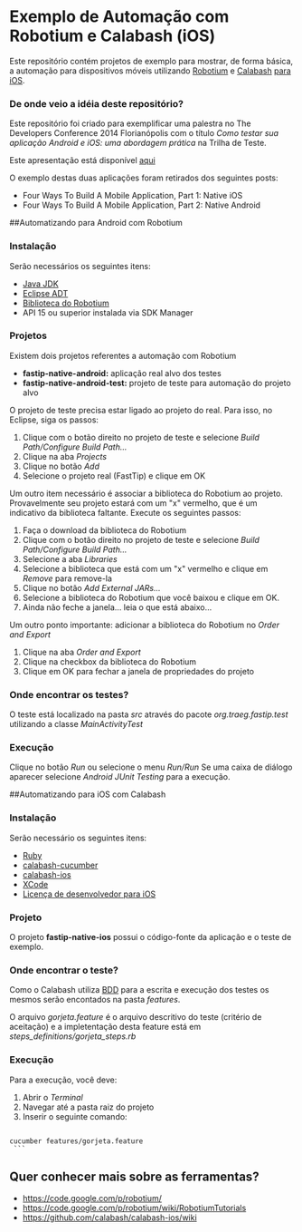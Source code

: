# Exemplo de Automação com Robotium e Calabash (iOS)

Este repositório contém projetos de exemplo para mostrar, de forma básica, a automação para dispositivos móveis utilizando [Robotium] e [Calabash] [para iOS].

### De onde veio a idéia deste repositório?
Este repositório foi criado para exemplificar uma palestra no The Developers Conference 2014 Florianópolis com o título _Como testar sua aplicação Android e iOS: uma abordagem prática_ na Trilha de Teste.

Este apresentação está disponível [aqui]

O exemplo destas duas aplicações foram retirados dos seguintes posts:
  - Four Ways To Build A Mobile Application, Part 1: Native iOS
  - Four Ways To Build A Mobile Application, Part 2: Native Android

##Automatizando para Android com Robotium


### Instalação
Serão necessários os seguintes itens:

  - [Java JDK]
  - [Eclipse ADT]
  - [Biblioteca do Robotium]
  - API 15 ou superior instalada via SDK Manager

### Projetos
Existem dois projetos referentes a automação com Robotium
  - **fastip-native-android:** aplicação real alvo dos testes
  - **fastip-native-android-test:** projeto de teste para automação do projeto alvo

O projeto de teste precisa estar ligado ao projeto do real.
Para isso, no Eclipse, siga os passos:
  1. Clique com o botão direito no projeto de teste e selecione _Build Path/Configure Build Path..._
  2. Clique na aba _Projects_
  3. Clique no botão _Add_
  4. Selecione o projeto real (FastTip) e clique em OK

Um outro item necessário é associar a biblioteca do Robotium ao projeto. Provavelmente seu projeto estará com um "x" vermelho, que é um indicativo da biblioteca faltante. Execute os seguintes passos:
  1. Faça o download da biblioteca do Robotium
  2. Clique com o botão direito no projeto de teste e selecione _Build Path/Configure Build Path..._
  3. Selecione a aba _Libraries_
  4. Selecione a biblioteca que está com um "x" vermelho e clique em _Remove_ para remove-la
  5. Clique no botão _Add External JARs..._
  6. Selecione a biblioteca do Robotium que você baixou e clique em OK.
  7. Ainda não feche a janela... leia o que está abaixo...

Um outro ponto importante: adicionar a biblioteca do Robotium no _Order and Export_
  1. Clique na aba _Order and Export_
  2. Clique na checkbox da biblioteca do Robotium
  3. Clique em OK para fechar a janela de propriedades do projeto

### Onde encontrar os testes?
O teste está localizado na pasta _src_ através do pacote _org.traeg.fastip.test_ utilizando a classe _MainActivityTest_

### Execução
Clique no botão _Run_ ou selecione o menu _Run/Run_
Se uma caixa de diálogo aparecer selecione _Android JUnit Testing_ para a execução.


##Automatizando para iOS com Calabash

### Instalação
Serão necessário os seguintes itens:
  - [Ruby]
  - [calabash-cucumber]
  - [calabash-ios]
  - [XCode]
  - [Licença de desenvolvedor para iOS]

### Projeto
O projeto **fastip-native-ios** possui o código-fonte da aplicação e o teste de exemplo.

### Onde encontrar o teste?
Como o Calabash utiliza [BDD] para a escrita e execução dos testes os mesmos serão encontados na pasta _features_.

O arquivo _gorjeta.feature_ é o arquivo descritivo do teste (critério de aceitação) e a impletentação desta feature está em _steps_definitions/gorjeta_steps.rb_

### Execução
Para a execução, você deve:
  1. Abrir o _Terminal_
  2. Navegar até a pasta raiz do projeto
  3. Inserir o seguinte comando:
     ```sh
    cucumber features/gorjeta.feature
     ```



## Quer conhecer mais sobre as ferramentas?
   - https://code.google.com/p/robotium/
   - https://code.google.com/p/robotium/wiki/RobotiumTutorials
   - https://github.com/calabash/calabash-ios/wiki

[Robotium]:https://code.google.com/p/robotium/
[Calabash]:http://calaba.sh
[para iOS]:https://github.com/calabash/calabash-ios
[Java JDK]:http://www.oracle.com/technetwork/java/javase/downloads/index.html
[Eclipse ADT]:http://developer.android.com/sdk/index.html
[Biblioteca do Robotium]:https://code.google.com/p/robotium/wiki/Downloads?tm=2
[Ruby]:https://www.ruby-lang.org/en/downloads/
[calabash-cucumber]:https://github.com/calabash/calabash-ios#fast-track
[calabash-ios]:https://github.com/calabash/calabash-ios#fast-track
[XCode]:https://developer.apple.com/xcode/
[Licença de desenvolvedor para iOS]:https://developer.apple.com/programs/ios/
[BDD]:http://pt.wikipedia.org/wiki/Behavior_Driven_Development
[aqui]:http://eliasnogueira.com/portfolio-item/2806/
[The Developers Conference 2014 Florianópolis]:http://www.thedevelopersconference.com.br/tdc/2014/florianopolis/
[Four Ways To Build A Mobile Application, Part 1: Native iOS]:http://www.smashingmagazine.com/2013/11/22/four-ways-to-build-a-mobile-app-part1-native-ios/
[Four Ways To Build A Mobile Application, Part 2: Native Android]:http://www.smashingmagazine.com/2014/01/10/four-ways-to-build-a-mobile-app-part2-native-android/
